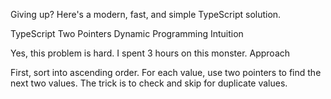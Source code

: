 Giving up? Here's a modern, fast, and simple TypeScript solution.

TypeScript
Two Pointers
Dynamic Programming
Intuition

Yes, this problem is hard. I spent 3 hours on this monster.
Approach

First, sort into ascending order. For each value, use two pointers to find the next two values. The trick is to check and skip for duplicate values.
